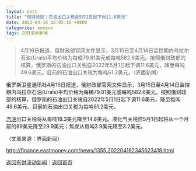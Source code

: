 ```yaml
---
layout: post
title: "俄财政部：石油出口关税自5月1日起下调11.6美元"
date: 2022-04-16 16:05:10 +0800
categories: emnews
tags: 东财滚动新闻
---
```

> 4月16日报道，俄财政部官网文件显示，3月15日至4月14日监控期内乌拉尔石油(Urals)平均价格为每桶79.81美元或每吨582.6美元。按照俄财政部的核算，俄罗斯的石油出口关税自2022年5月1日起下调11.6美元，降至每吨49.6美元。目前的石油出口关税为每吨61.2美元。（界面新闻）

<p>俄罗斯卫星通讯社4月16日报道，俄财政部官网文件显示，3月15日至4月14日监控期内乌拉尔石油(Urals)平均价格为每桶79.81美元或每吨582.6美元。按照俄财政部的核算，俄罗斯的石油出口关税自2022年5月1日起下调11.6美元，降至每吨49.6美元。目前的石油出口关税为每吨61.2美元。</p><p><span id="Info.3307"><a href="http://data.eastmoney.com/cjsj/oil_default.html" class="infokey">汽油</a></span>出口关税将从每吨18.3美元降至14.8美元。液化气关税自5月1日起将从一个月前的89美元降至29.9美元；焦炭从每吨3.9美元降至3.2美元。</p><p class="em_media">（文章来源：界面新闻）</p>

<http://finance.eastmoney.com/news/1355,202204162345623418.html>

[返回东财滚动新闻](//finews.withounder.com/emnews/)｜[返回首页](//finews.withounder.com/)